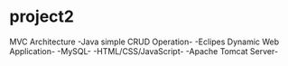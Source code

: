 # project2
MVC Architecture
-Java simple CRUD Operation-
-Eclipes Dynamic Web Application-
-MySQL-
-HTML/CSS/JavaScript-
-Apache Tomcat Server-
